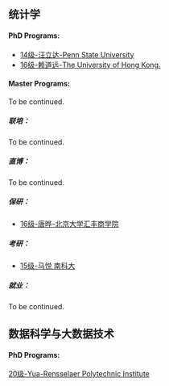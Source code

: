## 统计学

#### PhD Programs:

* [14级-汪立达-Penn State University]([US]-14-wanglida)
* [16级-赖道远-The University of Hong Kong.]([HK]-16-laidaoyuan)

#### Master Programs:

To be continued.

##### 联培：

To be continued.

##### 直博：

To be continued.

##### 保研：

* [16级-唐晔-北京大学汇丰商学院]([CN]-16-tangye)

##### 考研：

- [15级-马悦 南科大]([CN]-15-mayue)

##### 就业：

To be continued.


## 数据科学与大数据技术

#### PhD Programs:

[20级-Yua-Rensselaer Polytechnic Institute]([US]-20-yua)
